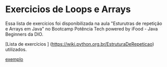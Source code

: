 # Exercicios de Loops e Arrays

Essa lista de exercícios foi disponibilizada na aula "Esturutras de repetição e Arrays em Java" no Bootcamp Potência Tech powered by iFood - Java Beginners da DIO.

[Lista de exercícios ] (https://wiki.python.org.br/EstruturaDeRepeticao) utilizados.

[exemplo](https://exemplo.com/)
